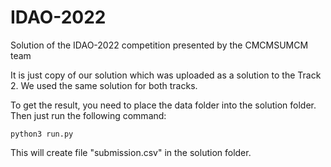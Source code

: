 # IDAO-2022
Solution of the IDAO-2022 competition presented by the CMCMSUMCM team

It is just copy of our solution which was uploaded as a solution to the Track 2. We used the same solution for both tracks.

To get the result, you need to place the data folder into the solution folder. Then just run the following command:

```
python3 run.py
```

This will create file "submission.csv" in the solution folder.
